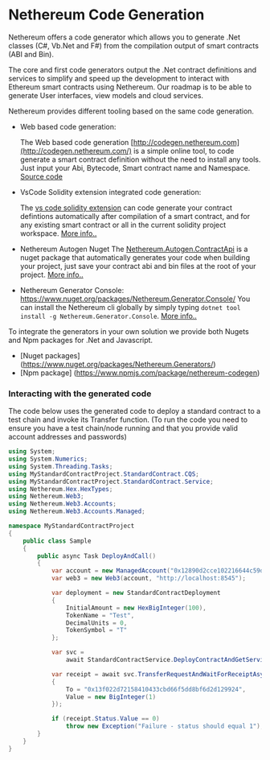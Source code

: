 # Nethereum Code Generation

Nethereum offers a code generator which allows you to generate .Net classes (C#, Vb.Net and F#) from the compilation output of smart contracts (ABI and Bin).

The core and first code generators output the .Net contract definitions and services to simplify and speed up the development to interact with Ethereum smart contracts using Nethereum. Our roadmap is to be able to generate User interfaces, view models and cloud services.

Nethereum provides different tooling based on the same code generation.

* Web based code generation: 
 
 	The Web based code generation [http://codegen.nethereum.com](http://codegen.nethereum.com/) is a simple online tool, to code generate a smart contract definition without the need to install any tools. Just input your Abi, Bytecode, Smart contract name and Namespace. [Source code](https://github.com/Nethereum/Nethereum.CodeGen.Blazor)

* VsCode Solidity extension integrated code generation: 
	
	The [vs code solidity extension](https://marketplace.visualstudio.com/items?itemName=JuanBlanco.solidity) can code generate your contract defintions automatically after compilation of a smart contract, and for any existing smart contract or all in the current solidity project workspace. [More info..](nethereum-codegen-vscodesolidity.md)
	
* Nethereum Autogen Nuget
	The [Nethereum.Autogen.ContractApi](https://www.nuget.org/packages/Nethereum.Autogen.ContractApi/) is a nuget package that automatically generates your code when building your project, just save your contract abi and bin files at the root of your project.
	[More info..](nethereum.autogen.contractapi.md)
	
* Nethereum Generator Console: https://www.nuget.org/packages/Nethereum.Generator.Console/
	You can install the Nethereum cli globally by simply typing ```dotnet tool install -g Nethereum.Generator.Console```. 
	[More info..](nethereum-codegen-console.md)


To integrate the generators in your own solution we provide both Nugets and Npm packages for .Net and Javascript.

* [Nuget packages] (https://www.nuget.org/packages/Nethereum.Generators/)
* [Npm package] (https://www.npmjs.com/package/nethereum-codegen)


### Interacting with the generated code

The code below uses the generated code to deploy a standard contract to a test chain and invoke its Transfer function.
(To run the code you need to ensure you have a test chain/node running and that you provide valid account addresses and passwords)

``` csharp
using System;
using System.Numerics;
using System.Threading.Tasks;
using MyStandardContractProject.StandardContract.CQS;
using MyStandardContractProject.StandardContract.Service;
using Nethereum.Hex.HexTypes;
using Nethereum.Web3;
using Nethereum.Web3.Accounts;
using Nethereum.Web3.Accounts.Managed;

namespace MyStandardContractProject
{
    public class Sample
    {
        public async Task DeployAndCall()
        {
            var account = new ManagedAccount("0x12890d2cce102216644c59dae5baed380d84830c", "password");
            var web3 = new Web3(account, "http://localhost:8545");

            var deployment = new StandardContractDeployment
            {
                InitialAmount = new HexBigInteger(100),
                TokenName = "Test",
                DecimalUnits = 0,
                TokenSymbol = "T"
            };

            var svc =
                await StandardContractService.DeployContractAndGetServiceAsync(web3, deployment);

            var receipt = await svc.TransferRequestAndWaitForReceiptAsync(new TransferFunction
            {
                To = "0x13f022d72158410433cbd66f5dd8bf6d2d129924",
                Value = new BigInteger(1)
            });

            if (receipt.Status.Value == 0)
                throw new Exception("Failure - status should equal 1");
        }
    }
}
```
